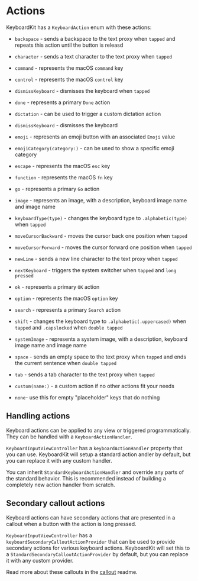 # Actions

KeyboardKit has a `KeyboardAction` enum with these actions:

* `backspace` - sends a backspace to the text proxy when `tapped` and repeats this action until the button is releasd
* `character` - sends a text character to the text proxy when `tapped`
* `command` - represents the macOS `command` key
* `control` - represents the macOS `control` key
* `dismissKeyboard` - dismisses the keyboard when `tapped`
* `done` - represents a primary `Done` action
* `dictation` - can be used to trigger a custom dictation action
* `dismissKeyboard` - dismisses the keyboard
* `emoji` - represents an emoji button with an associated `Emoji` value
* `emojiCategory(category:)` - can be used to show a specific emoji category
* `escape` - represents the macOS `esc` key
* `function` - represents the macOS `fn` key
* `go` - represents a primary `Go` action
* `image` - represents an image, with a description, keyboard image name and image name
* `keyboardType(type)` - changes the keyboard type to `.alphabetic(type)` when `tapped`
* `moveCursorBackward` - moves the cursor back one position when `tapped`
* `moveCursorForward` - moves the cursor forward one position when `tapped`
* `newLine` - sends a new line character to the text proxy when `tapped`
* `nextKeyboard` - triggers the system switcher when `tapped` and `long pressed`
* `ok` - represents a primary `OK` action
* `option` - represents the macOS `option` key
* `search` - represents a primary `Search` action
* `shift` - changes the keyboard type to `.alphabetic(.uppercased)` when `tapped` and `.capslocked` when `double tapped`
* `systemImage` - represents a system image, with a description, keyboard image name and image name
* `space` - sends an empty space to the text proxy when `tapped` and ends the current sentence when `double tapped`
* `tab` - sends a tab character to the text proxy when `tapped`

* `custom(name:)` - a custom action if no other actions fit your needs
* `none`- use this for empty "placeholder" keys that do nothing


## Handling actions

Keyboard actions can be applied to any view or triggered programmatically. They can be handled with a `KeyboardActionHandler`.

`KeyboardInputViewController` has a `keyboardActionHandler` property that you can use. KeyboardKit will setup a standard action andler by default, but you can replace it with any custom handler.

You can inherit `StandardKeyboardActionHandler` and override any parts of the standard behavior. This is recommended instead of building a completely new action handler from scratch. 

## Secondary callout actions

Keyboard actions can have secondary actions that are presented in a callout when a button with the action is long pressed.

`KeyboardInputViewController` has a `keyboardSecondaryCalloutActionProvider` that can be used to provide secondary actions for various keyboard actions. KeyboardKit will set this to a `StandardSecondaryCalloutActionProvider` by default, but you can replace it with any custom provider.

Read more about these callouts in the [callout][Callouts] readme.


[Appearance]: https://github.com/danielsaidi/KeyboardKit/blob/master/Readmes/Appearance.md
[Callouts]: https://github.com/danielsaidi/KeyboardKit/blob/master/Readmes/Callouts.md
